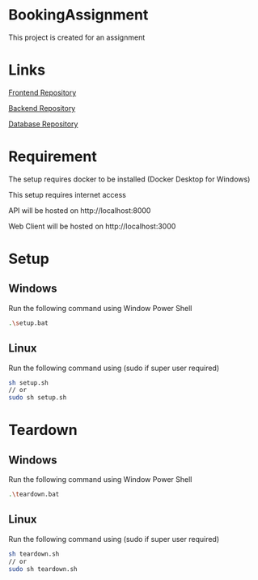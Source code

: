 # BookingAssignment

This project is created for an assignment

# Links

[Frontend Repository](https://github.com/JiaQing738/BookingFrontend)

[Backend Repository](https://github.com/JiaQing738/BookingBackend)

[Database Repository](https://github.com/JiaQing738/BookingDB)


# Requirement
The setup requires docker to be installed (Docker Desktop for Windows)

This setup requires internet access

API will be hosted on http://localhost:8000

Web Client will be hosted on http://localhost:3000

# Setup
## Windows

Run the following command using Window Power Shell
```sh
.\setup.bat
```

## Linux

Run the following command using (sudo if super user required)
```sh
sh setup.sh
// or
sudo sh setup.sh
```
# Teardown
## Windows

Run the following command using Window Power Shell
```sh
.\teardown.bat
```

## Linux

Run the following command using (sudo if super user required)
```sh
sh teardown.sh
// or
sudo sh teardown.sh
```